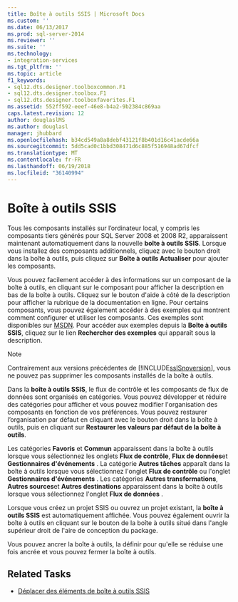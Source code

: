 ```yaml
---
title: Boîte à outils SSIS | Microsoft Docs
ms.custom: ''
ms.date: 06/13/2017
ms.prod: sql-server-2014
ms.reviewer: ''
ms.suite: ''
ms.technology:
- integration-services
ms.tgt_pltfrm: ''
ms.topic: article
f1_keywords:
- sql12.dts.designer.toolboxcommon.F1
- sql12.dts.designer.toolbox.F1
- sql12.dts.designer.toolboxfavorites.F1
ms.assetid: 552ff592-eeef-46e8-b4a2-9b2384c869aa
caps.latest.revision: 12
author: douglaslMS
ms.author: douglasl
manager: jhubbard
ms.openlocfilehash: b34cd549a8a8debf43121f8b401d16c41acde66a
ms.sourcegitcommit: 5dd5cad0c1bbd308471d6c885f516948ad67dfcf
ms.translationtype: MT
ms.contentlocale: fr-FR
ms.lasthandoff: 06/19/2018
ms.locfileid: "36140994"
---
```

# <a name="ssis-toolbox"></a>Boîte à outils SSIS
  Tous les composants installés sur l’ordinateur local, y compris les composants tiers générés pour SQL Server 2008 et 2008 R2, apparaissent maintenant automatiquement dans la nouvelle **boîte à outils SSIS**. Lorsque vous installez des composants additionnels, cliquez avec le bouton droit dans la boîte à outils, puis cliquez sur **Boîte à outils Actualiser** pour ajouter les composants.  
  
 Vous pouvez facilement accéder à des informations sur un composant de la boîte à outils, en cliquant sur le composant pour afficher la description en bas de la boîte à outils. Cliquez sur le bouton d'aide à côté de la description pour afficher la rubrique de la documentation en ligne. Pour certains composants, vous pouvez également accéder à des exemples qui montrent comment configurer et utiliser les composants. Ces exemples sont disponibles sur [MSDN](http://go.microsoft.com/fwlink/?LinkId=259189). Pour accéder aux exemples depuis la **Boîte à outils SSIS**, cliquez sur le lien **Rechercher des exemples** qui apparaît sous la description.  
  
> [!NOTE]  
>  Contrairement aux versions précédentes de [!INCLUDE[ssISnoversion](../includes/ssisnoversion-md.md)], vous ne pouvez pas supprimer les composants installés de la boîte à outils.  
  
 Dans la **boîte à outils SSIS**, le flux de contrôle et les composants de flux de données sont organisés en catégories.  Vous pouvez développer et réduire des catégories pour afficher et vous pouvez modifier l'organisation des composants en fonction de vos préférences.  Vous pouvez restaurer l’organisation par défaut en cliquant avec le bouton droit dans la boîte à outils, puis en cliquant sur **Restaurer les valeurs par défaut de la boîte à outils**.  
  
 Les catégories **Favoris** et **Commun** apparaissent dans la boîte à outils lorsque vous sélectionnez les onglets **Flux de contrôle**, **Flux de données**et **Gestionnaires d'événements** . La catégorie **Autres tâches** apparaît dans la boîte à outils lorsque vous sélectionnez l'onglet **Flux de contrôle** ou l'onglet **Gestionnaires d'événements** . Les catégories **Autres transformations**, **Autres sources**et **Autres destinations** apparaissent dans la boîte à outils lorsque vous sélectionnez l'onglet **Flux de données** .  
  
 Lorsque vous créez un projet SSIS ou ouvrez un projet existant, la **boîte à outils SSIS** est automatiquement affichée. Vous pouvez également ouvrir la boîte à outils en cliquant sur le bouton de la boîte à outils situé dans l'angle supérieur droit de l'aire de conception du package.  
  
 Vous pouvez ancrer la boîte à outils, la définir pour qu'elle se réduise une fois ancrée et vous pouvez fermer la boîte à outils.  
  
## <a name="related-tasks"></a>Related Tasks  
  
-   [Déplacer des éléments de boîte à outils SSIS](../../2014/integration-services/move-ssis-toolbox-items.md)  
  
  